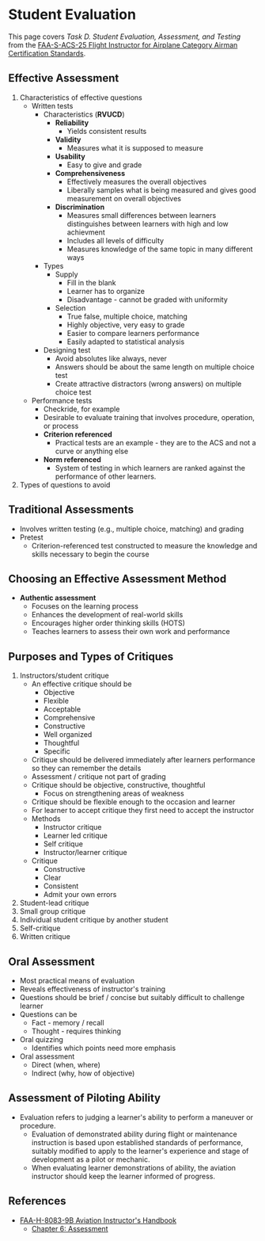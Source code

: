 # Student Evaluation

This page covers *Task D. Student Evaluation, Assessment, and Testing* from the [FAA-S-ACS-25 Flight Instructor for Airplane Category Airman Certification Standards](https://www.faa.gov/training_testing/testing/acs/cfi_airplane_acs_25.pdf).

## Effective Assessment

1. Characteristics of effective questions
    * Written tests
        * Characteristics (**RVUCD**)
            * **Reliability**
                * Yields consistent results
            * **Validity**
                * Measures what it is supposed to measure
            * **Usability**
                * Easy to give and grade
            * **Comprehensiveness**
                * Effectively measures the overall objectives
                * Liberally samples what is being measured and gives good measurement on overall objectives
            * **Discrimination**
                * Measures small differences between learners distinguishes between learners with high and low achievment
                * Includes all levels of difficulty
                * Measures knowledge of the same topic in many different ways
        * Types
            * Supply
                * Fill in the blank
                * Learner has to organize
                * Disadvantage - cannot be graded with uniformity
            * Selection
                * True false, multiple choice, matching
                * Highly objective, very easy to grade
                * Easier to compare learners performance
                * Easily adapted to statistical analysis
        * Designing test
            * Avoid absolutes like always, never
            * Answers should be about the same length on multiple choice test
            * Create attractive distractors (wrong answers) on multiple choice test
    * Performance tests
        * Checkride, for example
        * Desirable to evaluate training that involves procedure, operation, or process
        * **Criterion referenced**
            * Practical tests are an example - they are to the ACS and not a curve or anything else
        * **Norm referenced**
            * System of testing in which learners are ranked against the performance of other learners.
2. Types of questions to avoid

## Traditional Assessments

* Involves written testing (e.g., multiple choice, matching) and grading
* Pretest
    * Criterion-referenced test constructed to measure the knowledge and skills necessary to begin the course

## Choosing an Effective Assessment Method

* **Authentic assessment**
    * Focuses on the learning process
    * Enhances the development of real-world skills
    * Encourages higher order thinking skills (HOTS)
    * Teaches learners to assess their own work and performance

## Purposes and Types of Critiques

1. Instructors/student critique
    * An effective critique should be
        * Objective
        * Flexible
        * Acceptable
        * Comprehensive
        * Constructive
        * Well organized
        * Thoughtful
        * Specific
    * Critique should be delivered immediately after learners performance so they can remember the details
    * Assessment / critique not part of grading
    * Critique should be objective, constructive, thoughtful
        * Focus on strengthening areas of weakness
    * Critique should be flexible enough to the occasion and learner
    * For learner to accept critique they first need to accept the instructor
    * Methods
        * Instructor critique
        * Learner led critique
        * Self critique
        * Instructor/learner critique
    * Critique
        * Constructive
        * Clear
        * Consistent
        * Admit your own errors
2. Student-lead critique
3. Small group critique
4. Individual student critique by another student
5. Self-critique
6. Written critique

## Oral Assessment

* Most practical means of evaluation
* Reveals effectiveness of instructor's training
* Questions should be brief / concise but suitably difficult to challenge learner
* Questions can be
    * Fact - memory / recall
    * Thought - requires thinking
* Oral quizzing
    * Identifies which points need more emphasis
* Oral assessment
    * Direct (when, where)
    * Indirect (why, how of objective)

## Assessment of Piloting Ability

* Evaluation refers to judging a learner's ability to perform a maneuver or procedure.
    * Evaluation of demonstrated ability during flight or maintenance instruction is based upon established standards of performance, suitably modified to apply to the learner's experience and stage of development as a pilot or mechanic.
    * When evaluating learner demonstrations of ability, the aviation instructor should keep the learner informed of progress.

## References

* [FAA-H-8083-9B Aviation Instructor's Handbook](https://www.faa.gov/regulations_policies/handbooks_manuals/aviation/aviation_instructors_handbook)
    * [Chapter 6: Assessment](https://www.faa.gov/sites/faa.gov/files/regulations_policies/handbooks_manuals/aviation/aviation_instructors_handbook/08_aih_chapter_6.pdf)
